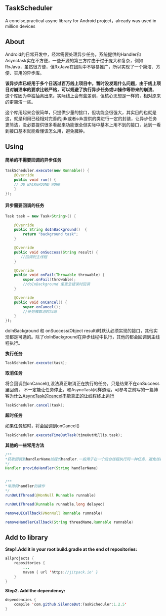 ## TaskScheduler

A concise,practical async library for Android project，already was used in million devices

## About

Android的日常开发中，经常需要处理异步任务，系统提供的Handler和Asynctask实在不方便，一些开源的第三方库由于过于庞大和复杂，例如RxJava，虽然很方便，但RxJava在团队中不容易推广，所以实现了一个简洁、方便、实用的异步库。

**该异步库已经用于多个日活过百万线上项目中，暂时没发现什么问题，由于线上项目对崩溃率的要求比较严格，可以规避了执行异步任务或UI操作等带来的崩溃**。这个库因为单独抽离出来，实际线上会有些差别，但核心思想是一样的，相对原来的更简洁一些。

这个库用起来会很简单，只提供少量的接口，但功能会很强大，其实目的也就是这，就是利用已经相对完善的jdk或者sdk提供的类进行一定的封装，让异步任务更简洁，没必要提供很多看起来功能很全但实际中基本上用不到的接口，达到一看到接口基本就能看懂该怎么用，避免臃肿。

## Using

#### 简单的不需要回调的异步任务

```java
TaskScheduler.execute(new Runnable() {
    @Override
    public void run() {
    // DO BACKGROUND WORK
    }
});
```

####  异步需要回调的任务

```java
Task task = new Task<String>() {

    @Override
    public String doInBackground()  {
        return "background task";
    }

    @Override
    public void onSuccess(String result) {
       //回调到主线程
    }

    @Override
    public void onFail(Throwable throwable) {
        super.onFail(throwable);
        //doInBackground 里发生错误时回调
    }

    @Override
    public void onCancel() {
        super.onCancel();
        //任务被取消时回调
    }
});
```
doInBackground 和 onSuccess(Object result)时默认必须实现的接口，其他实现都是可选的。除了doInBackground在异步线程中执行，其他的都会回调到主线程执行。

**执行任务**

```java
TaskScheduler.execute(task);

```

**取消任务**

将会回调到onCancel(),没法真正取消正在执行的任务，只是结果不在onSuccess里回调， 不一定能让任务停止，和AsyncTask同样道理，可参考之前写的一篇博客[为什么AsyncTask的cancel不能真正的让线程终止运行](http://silencedut.com/2016/07/08/基于最新版本的AsyncTask源码解读及AsyncTask的黑暗面/)

```java
TaskScheduler.cancel(task);

```

**超时任务**

如果任务超时，将会回调到onCancel()

```java
TaskScheduler.executeTimeOutTask(timeOutMillis,task);

```

**其他的一些常用方法**


```java
/**
*获取回调到handlerName线程的handler.一般用于在一个后台线程执行同一种任务，避免线程安全问题。如数据库，文件操作
*/
Handler provideHandler(String handlerName)


/**
*常用的handler的操作
*/
runOnUIThread(@NonNull Runnable runnable)

runOnUIThread(Runnable runnable,long delayed)

removeUICallback(@NonNull Runnable runnable)

removeHandlerCallback(String threadName,Runnable runnable)

```

## Add to library

**Step1.Add it in your root build.gradle at the end of repositories:**

```java
allprojects {
	repositories {
		...
		maven { url 'https://jitpack.io' }
	}
}
```


**Step2. Add the dependency:**

```java
dependencies {
	compile 'com.github.SilenceDut:TaskScheduler:1.2.5'
}
```



